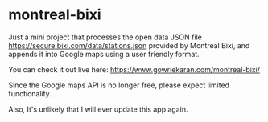# montreal-bixi
Just a mini project that processes the open data JSON file https://secure.bixi.com/data/stations.json provided by Montreal Bixi, and appends it into Google maps using a user friendly format.

You can check it out live here: https://www.gowriekaran.com/montreal-bixi/

Since the Google maps API is no longer free, please expect limited functionality.

Also, It's unlikely that I will ever update this app again.
